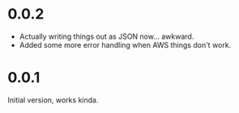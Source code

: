 # 0.0.2

- Actually writing things out as JSON now... awkward.
- Added some more error handling when AWS things don't work.


# 0.0.1

Initial version, works kinda.